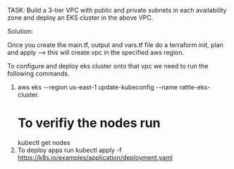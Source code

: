 TASK: 
Build a 3-tier VPC with public and private subnets in each availability zone and deploy an EKS cluster in the above VPC.

Solution:

Once you create the main.tf, output and vars.tf file do a terraform init, plan and apply --> this will create vpc in the specified aws region.

To configure and deploy eks cluster onto that vpc we need to run the following commands.
1.  aws eks --region us-east-1 update-kubeconfig --name rattle-eks-cluster.
    # To verifiy the nodes run
     kubectl get nodes
2. To deploy apps run
     kubectl apply -f https://k8s.io/examples/application/deployment.yaml
